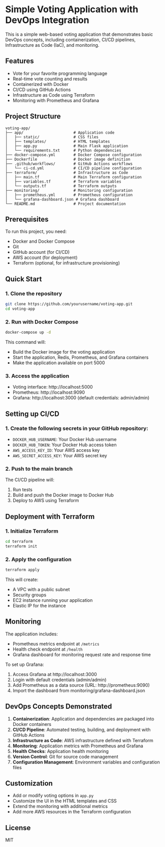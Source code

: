 # Simple Voting Application with DevOps Integration

This is a simple web-based voting application that demonstrates basic DevOps concepts, including containerization, CI/CD pipelines, Infrastructure as Code (IaC), and monitoring.

## Features

- Vote for your favorite programming language
- Real-time vote counting and results
- Containerized with Docker
- CI/CD using GitHub Actions
- Infrastructure as Code using Terraform
- Monitoring with Prometheus and Grafana

## Project Structure

```
voting-app/
├── app/                      # Application code
│   ├── static/               # CSS files
│   ├── templates/            # HTML templates
│   ├── app.py                # Main Flask application
│   └── requirements.txt      # Python dependencies
├── docker-compose.yml        # Docker Compose configuration
├── Dockerfile                # Docker image definition
├── .github/workflows/        # GitHub Actions workflows
│   └── ci-cd.yml             # CI/CD pipeline configuration
├── terraform/                # Infrastructure as Code
│   ├── main.tf               # Main Terraform configuration
│   ├── variables.tf          # Terraform variables
│   └── outputs.tf            # Terraform outputs
├── monitoring/               # Monitoring configuration
│   ├── prometheus.yml        # Prometheus configuration
│   └── grafana-dashboard.json # Grafana dashboard
└── README.md                 # Project documentation
```

## Prerequisites

To run this project, you need:

- Docker and Docker Compose
- Git
- GitHub account (for CI/CD)
- AWS account (for deployment)
- Terraform (optional, for infrastructure provisioning)

## Quick Start

### 1. Clone the repository

```bash
git clone https://github.com/yourusername/voting-app.git
cd voting-app
```

### 2. Run with Docker Compose

```bash
docker-compose up -d
```

This command will:
- Build the Docker image for the voting application
- Start the application, Redis, Prometheus, and Grafana containers
- Make the application available on port 5000

### 3. Access the application

- Voting interface: http://localhost:5000
- Prometheus: http://localhost:9090
- Grafana: http://localhost:3000 (default credentials: admin/admin)

## Setting up CI/CD

### 1. Create the following secrets in your GitHub repository:

- `DOCKER_HUB_USERNAME`: Your Docker Hub username
- `DOCKER_HUB_TOKEN`: Your Docker Hub access token
- `AWS_ACCESS_KEY_ID`: Your AWS access key
- `AWS_SECRET_ACCESS_KEY`: Your AWS secret key

### 2. Push to the main branch

The CI/CD pipeline will:
1. Run tests
2. Build and push the Docker image to Docker Hub
3. Deploy to AWS using Terraform

## Deployment with Terraform

### 1. Initialize Terraform

```bash
cd terraform
terraform init
```

### 2. Apply the configuration

```bash
terraform apply
```

This will create:
- A VPC with a public subnet
- Security groups
- EC2 instance running your application
- Elastic IP for the instance

## Monitoring

The application includes:

- Prometheus metrics endpoint at `/metrics`
- Health check endpoint at `/health`
- Grafana dashboard for monitoring request rate and response time

To set up Grafana:
1. Access Grafana at http://localhost:3000
2. Login with default credentials (admin/admin)
3. Add Prometheus as a data source (URL: http://prometheus:9090)
4. Import the dashboard from monitoring/grafana-dashboard.json

## DevOps Concepts Demonstrated

1. **Containerization**: Application and dependencies are packaged into Docker containers
2. **CI/CD Pipeline**: Automated testing, building, and deployment with GitHub Actions
3. **Infrastructure as Code**: AWS infrastructure defined with Terraform
4. **Monitoring**: Application metrics with Prometheus and Grafana
5. **Health Checks**: Application health monitoring
6. **Version Control**: Git for source code management
7. **Configuration Management**: Environment variables and configuration files

## Customization

- Add or modify voting options in `app.py`
- Customize the UI in the HTML templates and CSS
- Extend the monitoring with additional metrics
- Add more AWS resources in the Terraform configuration

## License

MIT